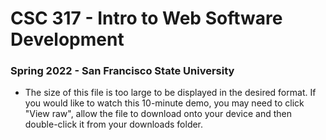 # CSC 317 - Intro to Web Software Development

### Spring 2022 - San Francisco State University

* The size of this file is too large to be displayed in the desired format. If you would like to watch this 10-minute demo, you may need to click "View raw", allow the file to download onto your device and then double-click it from your
downloads folder.
